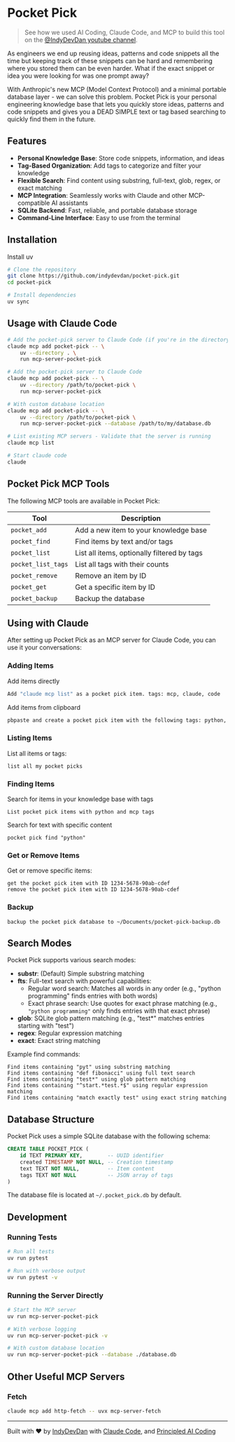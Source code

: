 # Pocket Pick
> See how we used AI Coding, Claude Code, and MCP to build this tool on the [@IndyDevDan youtube channel](https://youtu.be/d-SyGA0Avtw).

As engineers we end up reusing ideas, patterns and code snippets all the time but keeping track of these snippets can be hard and remembering where you stored them can be even harder. What if the exact snippet or idea you were looking for was one prompt away?

With Anthropic's new MCP (Model Context Protocol) and a minimal portable database layer - we can solve this problem. Pocket Pick is your personal engineering knowledge base that lets you quickly store ideas, patterns and code snippets and gives you a DEAD SIMPLE text or tag based searching to quickly find them in the future.

## Features

- **Personal Knowledge Base**: Store code snippets, information, and ideas
- **Tag-Based Organization**: Add tags to categorize and filter your knowledge
- **Flexible Search**: Find content using substring, full-text, glob, regex, or exact matching
- **MCP Integration**: Seamlessly works with Claude and other MCP-compatible AI assistants
- **SQLite Backend**: Fast, reliable, and portable database storage
- **Command-Line Interface**: Easy to use from the terminal

## Installation

Install uv

```bash
# Clone the repository
git clone https://github.com/indydevdan/pocket-pick.git
cd pocket-pick

# Install dependencies
uv sync
```

## Usage with Claude Code

```bash
# Add the pocket-pick server to Claude Code (if you're in the directory)
claude mcp add pocket-pick -- \
    uv --directory . \
    run mcp-server-pocket-pick

# Add the pocket-pick server to Claude Code
claude mcp add pocket-pick -- \
    uv --directory /path/to/pocket-pick \
    run mcp-server-pocket-pick

# With custom database location
claude mcp add pocket-pick -- \
    uv --directory /path/to/pocket-pick \
    run mcp-server-pocket-pick --database /path/to/my/database.db

# List existing MCP servers - Validate that the server is running
claude mcp list

# Start claude code
claude
```

## Pocket Pick MCP Tools

The following MCP tools are available in Pocket Pick:

| Tool               | Description                                 |
| ------------------ | ------------------------------------------- |
| `pocket_add`       | Add a new item to your knowledge base       |
| `pocket_find`      | Find items by text and/or tags              |
| `pocket_list`      | List all items, optionally filtered by tags |
| `pocket_list_tags` | List all tags with their counts             |
| `pocket_remove`    | Remove an item by ID                        |
| `pocket_get`       | Get a specific item by ID                   |
| `pocket_backup`    | Backup the database                         |

## Using with Claude

After setting up Pocket Pick as an MCP server for Claude Code, you can use it your conversations:

### Adding Items

Add items directly

```bash
Add "claude mcp list" as a pocket pick item. tags: mcp, claude, code
```

Add items from clipboard

```bash
pbpaste and create a pocket pick item with the following tags: python, algorithm, fibonacci
```

### Listing Items
List all items or tags:

```
list all my pocket picks
```

### Finding Items

Search for items in your knowledge base with tags

```
List pocket pick items with python and mcp tags
```

Search for text with specific content

```
pocket pick find "python"
```

### Get or Remove Items

Get or remove specific items:

```
get the pocket pick item with ID 1234-5678-90ab-cdef
remove the pocket pick item with ID 1234-5678-90ab-cdef
```

### Backup

```
backup the pocket pick database to ~/Documents/pocket-pick-backup.db
```

## Search Modes

Pocket Pick supports various search modes:

- **substr**: (Default) Simple substring matching
- **fts**: Full-text search with powerful capabilities:
  - Regular word search: Matches all words in any order (e.g., "python programming" finds entries with both words)
  - Exact phrase search: Use quotes for exact phrase matching (e.g., `"python programming"` only finds entries with that exact phrase)
- **glob**: SQLite glob pattern matching (e.g., "test*" matches entries starting with "test")
- **regex**: Regular expression matching
- **exact**: Exact string matching

Example find commands:

```
Find items containing "pyt" using substring matching
Find items containing "def fibonacci" using full text search
Find items containing "test*" using glob pattern matching
Find items containing "^start.*test.*$" using regular expression matching
Find items containing "match exactly test" using exact string matching
```

## Database Structure

Pocket Pick uses a simple SQLite database with the following schema:

```sql
CREATE TABLE POCKET_PICK (
    id TEXT PRIMARY KEY,        -- UUID identifier
    created TIMESTAMP NOT NULL, -- Creation timestamp
    text TEXT NOT NULL,         -- Item content
    tags TEXT NOT NULL          -- JSON array of tags
)
```

The database file is located at `~/.pocket_pick.db` by default.

## Development

### Running Tests

```bash
# Run all tests
uv run pytest

# Run with verbose output
uv run pytest -v
```

### Running the Server Directly

```bash
# Start the MCP server
uv run mcp-server-pocket-pick

# With verbose logging
uv run mcp-server-pocket-pick -v

# With custom database location
uv run mcp-server-pocket-pick --database ./database.db
```

## Other Useful MCP Servers

### Fetch

```bash
claude mcp add http-fetch -- uvx mcp-server-fetch
```

---

Built with ❤️ by [IndyDevDan](https://www.youtube.com/@indydevdan) with [Claude Code](https://docs.anthropic.com/en/docs/agents-and-tools/claude-code/overview), and [Principled AI Coding](https://agenticengineer.com/principled-ai-coding)

